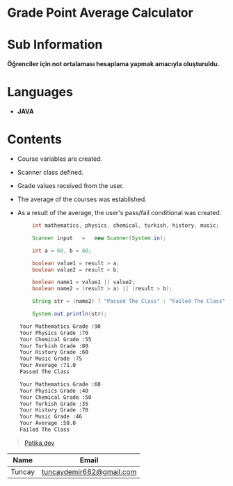 # **Grade Point Average Calculator**


# Sub Information

**Öğrenciler için not ortalaması hesaplama yapmak amacıyla oluşturuldu.**

# Languages

* **JAVA**

# Contents

* Course variables are created.

* Scanner class defined.

* Grade values received from the user.

* The average of the courses was established.

* As a result of the average, the user's pass/fail conditional was created.

```Java
        int mathematics, physics, chemical, turkish, history, music;

        Scanner input   =   new Scanner(System.in);
```

```Java
        int a = 60, b = 60;

        boolean value1 = result > a;
        boolean value2 = result > b;

        boolean name1 = value1 || value2;
        boolean name2 = (result > a) || (result > b);

        String str = (name2) ? "Passed The Class" : "Failed The Class";

        System.out.println(str);
```


```bash
    Your Mathematics Grade :90
    Your Physics Grade :70
    Your Chemical Grade :55
    Your Turkish Grade :80
    Your History Grade :60
    Your Music Grade :75
    Your Average :71.0
    Passed The Class
```

```bash
    Your Mathematics Grade :60
    Your Physics Grade :40
    Your Chemical Grade :50
    Your Turkish Grade :35
    Your History Grade :70
    Your Music Grade :46
    Your Average :50.0
    Failed The Class
```


>[Patika.dev](https://app.patika.dev/fogomurphy)


| Name |  Email |
| ---- |  ----- |
| Tuncay | tuncaydemir682@gmail.com |
